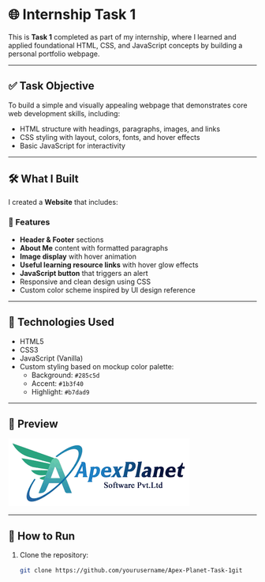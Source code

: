 # 🌐 Internship Task 1 
This is **Task 1** completed as part of my internship, where I learned and applied foundational HTML, CSS, and JavaScript concepts by building a personal portfolio webpage.

---

## ✅ Task Objective

To build a simple and visually appealing webpage that demonstrates core web development skills, including:

- HTML structure with headings, paragraphs, images, and links
- CSS styling with layout, colors, fonts, and hover effects
- Basic JavaScript for interactivity

---

## 🛠️ What I Built

I created a **Website** that includes:

### 📌 Features
- **Header & Footer** sections
- **About Me** content with formatted paragraphs
- **Image display** with hover animation
- **Useful learning resource links** with hover glow effects
- **JavaScript button** that triggers an alert
- Responsive and clean design using CSS
- Custom color scheme inspired by UI design reference

---

## 🔧 Technologies Used

- HTML5
- CSS3
- JavaScript (Vanilla)
- Custom styling based on mockup color palette:
  - Background: `#285c5d`
  - Accent: `#1b3f40`
  - Highlight: `#b7dad9`

---

## 📸 Preview

![Screenshot of Webpage](logo.png)

---

## 🚀 How to Run

1. Clone the repository:
   ```bash
   git clone https://github.com/yourusername/Apex-Planet-Task-1git
